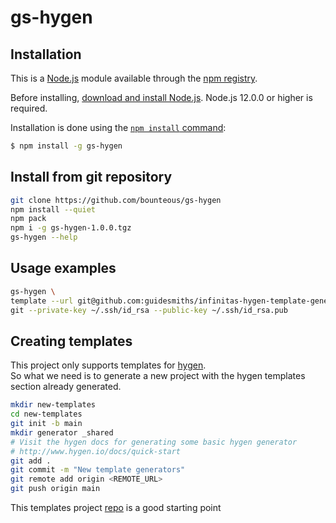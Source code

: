 # gs-hygen

## Installation

This is a [Node.js](https://nodejs.org/en/) module available through the
[npm registry](https://www.npmjs.com/).

Before installing, [download and install Node.js](https://nodejs.org/en/download/).
Node.js 12.0.0 or higher is required.

Installation is done using the
[`npm install` command](https://docs.npmjs.com/getting-started/installing-npm-packages-locally):

```bash
$ npm install -g gs-hygen
```

## Install from git repository

```bash
git clone https://github.com/bounteous/gs-hygen
npm install --quiet
npm pack
npm i -g gs-hygen-1.0.0.tgz
gs-hygen --help
```

## Usage examples

```bash
gs-hygen \
template --url git@github.com:guidesmiths/infinitas-hygen-template-generators.git --generator service-systemic-basics,nvm,commitlint,jest-systemic,jest-systemic-mock-bus --output /tmp/generator-demo-repo \
git --private-key ~/.ssh/id_rsa --public-key ~/.ssh/id_rsa.pub
```

## Creating templates

This project only supports templates for <a href="https://www.npmjs.com/package/hygen">hygen</a>.
<br />
So what we need is to generate a new project with the hygen templates section already generated.

```bash
mkdir new-templates
cd new-templates
git init -b main
mkdir generator _shared
# Visit the hygen docs for generating some basic hygen generator
# http://www.hygen.io/docs/quick-start
git add .
git commit -m "New template generators"
git remote add origin <REMOTE_URL>
git push origin main
```

This templates project <a href="https://github.com/guidesmiths/infinitas-hygen-template-generators">repo</a> is a good starting point
